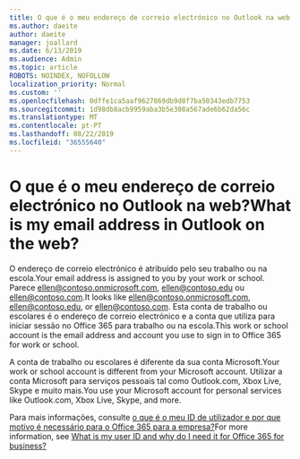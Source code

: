 ```yaml
---
title: O que é o meu endereço de correio electrónico no Outlook na web
ms.author: daeite
author: daeite
manager: joallard
ms.date: 6/13/2019
ms.audience: Admin
ms.topic: article
ROBOTS: NOINDEX, NOFOLLOW
localization_priority: Normal
ms.custom: ''
ms.openlocfilehash: 0dffe1ca5aaf9627869db9d8f7ba50343edb7753
ms.sourcegitcommit: 1d98db8acb9959aba3b5e308a567ade6b62da56c
ms.translationtype: MT
ms.contentlocale: pt-PT
ms.lasthandoff: 08/22/2019
ms.locfileid: "36555640"
---
```

# <a name="what-is-my-email-address-in-outlook-on-the-web"></a><span data-ttu-id="7be36-102">O que é o meu endereço de correio electrónico no Outlook na web?</span><span class="sxs-lookup"><span data-stu-id="7be36-102">What is my email address in Outlook on the web?</span></span>

<span data-ttu-id="7be36-103">O endereço de correio electrónico é atribuído pelo seu trabalho ou na escola.</span><span class="sxs-lookup"><span data-stu-id="7be36-103">Your email address is assigned to you by your work or school.</span></span> <span data-ttu-id="7be36-104">Parece ellen@contoso.onmicrosoft.com, ellen@contoso.edu ou ellen@contoso.com.</span><span class="sxs-lookup"><span data-stu-id="7be36-104">It looks like ellen@contoso.onmicrosoft.com, ellen@contoso.edu, or ellen@contoso.com.</span></span> <span data-ttu-id="7be36-105">Esta conta de trabalho ou escolares é o endereço de correio electrónico e a conta que utiliza para iniciar sessão no Office 365 para trabalho ou na escola.</span><span class="sxs-lookup"><span data-stu-id="7be36-105">This work or school account is the email address and account you use to sign in to Office 365 for work or school.</span></span>

<span data-ttu-id="7be36-106">A conta de trabalho ou escolares é diferente da sua conta Microsoft.</span><span class="sxs-lookup"><span data-stu-id="7be36-106">Your work or school account is different from your Microsoft account.</span></span> <span data-ttu-id="7be36-107">Utilizar a conta Microsoft para serviços pessoais tal como Outlook.com, Xbox Live, Skype e muito mais.</span><span class="sxs-lookup"><span data-stu-id="7be36-107">You use your Microsoft account for personal services like Outlook.com, Xbox Live, Skype, and more.</span></span>

<span data-ttu-id="7be36-108">Para mais informações, consulte [o que é o meu ID de utilizador e por que motivo é necessário para o Office 365 para a empresa?](https://support.office.com/article/37da662b-5da6-4b56-a091-2731b2ecc8b4)</span><span class="sxs-lookup"><span data-stu-id="7be36-108">For more information, see [What is my user ID and why do I need it for Office 365 for business?](https://support.office.com/article/37da662b-5da6-4b56-a091-2731b2ecc8b4)</span></span>